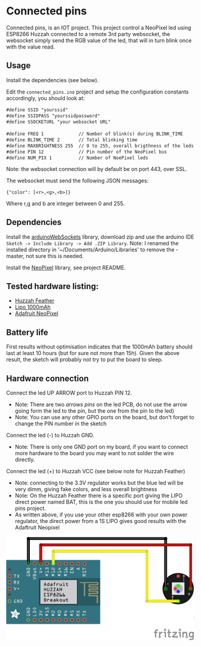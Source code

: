 # Connected pins

Connected pins, is an IOT project.
This project control a NeoPixel led using ESP8266 Huzzah connected to a remote 3rd party websocket, the websocket simply send the RGB value of the led, that will in turn blink once with the value read.

## Usage

Install the dependencies (see below).

Edit the `connected_pins.ino` project and setup the configuration constants accordingly, you should look at:

```
#define SSID "yourssid"
#define SSIDPASS "yourssidpassword"
#define SSOCKETURL "your websocket URL"

#define FREQ 1             // Number of blink(s) during BLINK_TIME
#define BLINK_TIME 2       // Total blinking time
#define MAXBRIGHTNESS 255  // 0 to 255, overall brigthness of the leds
#define PIN 12             // Pin number of the NeoPixel bus
#define NUM_PIX 1          // Number of NoePixel leds
```

Note: the websocket connection will by default be on port 443, over SSL.

The websocket must send the following JSON messages:
```
{"color": [<r>,<g>,<b>]}
```
Where r,g and b are integer between 0 and 255.

## Dependencies

Install the [arduinoWebSockets](https://github.com/Links2004/arduinoWebSockets) library, download zip and use the arduino IDE `Sketch -> Include Library -> Add .ZIP Library`.
Note: I renamed the installed directory in '~/Documents/Arduino/Libraries' to remove the -master, not sure this is needed.

Install the [NeoPixel](https://github.com/adafruit/Adafruit_NeoPixel) library, see project README.

## Tested hardware listing:

- [Huzzah Feather](http://www.exp-tech.de/en/adafruit-feather-huzzah-with-esp8266-wifi?___from_store=de)
- [Lipo 1000mAh](http://www.exp-tech.de/en/polymer-lithium-ion-battery-1000mah)
- [Adafruit NeoPixel](http://www.exp-tech.de/adafruit-flora-rgb-smart-neo-pixel-version-2-pack-of-4)

## Battery life

First results without optimisation indicates that the 1000mAh battery should last at least 10 hours (but for sure not more than 15h).
Given the above result, the sketch will probably not try to put the board to sleep.

## Hardware connection

Connect the led UP ARROW port to Huzzah PIN 12.
  - Note: There are two _arrows pins_ on the led PCB, do not use the arrow going form the led to the pin, but the one from the pin to the led)
  - Note: You can use any other GPIO ports on the board, but don't forget to change the PIN number in the sketch

Connect the led (-) to Huzzah GND.
  - Note: There is only one GND port on my board, if you want to connect more hardware to the board you may want to not solder the wire directly.

Connect the led (+) to Huzzah VCC (see below note for Huzzah Feather)
  - Note: connecting to the 3.3V regulator works but the blue led will be very dimm, giving fake colors, and less overall brightness
  - Note: On the Huzzah Feather there is a specific port giving the LIPO direct power named BAT, this is the one you should use for mobile led pins project.
  - As written above, if you use your other esp8266 with your own power regulator, the direct power from a 1S LIPO gives good results with the Adaftruit Neopixel

![Connect led to pin 12](https://github.com/rawouter/connected_pins/blob/master/schema/wiring.png)

